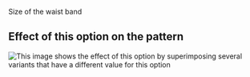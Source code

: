 Size of the waist band

## Effect of this option on the pattern

![This image shows the effect of this option by superimposing several variants that have a different value for this option](waralee\_waistband\_sample.svg "Effect of this option on the pattern")
